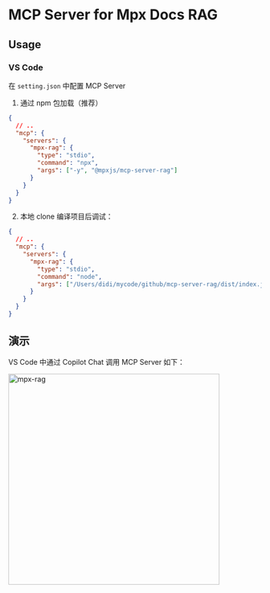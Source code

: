 # MCP Server for Mpx Docs RAG

## Usage

### VS Code

在 `setting.json` 中配置 MCP Server

1. 通过 npm 包加载（推荐）

```json
{
  // ..
  "mcp": {
    "servers": {
      "mpx-rag": {
        "type": "stdio",
        "command": "npx",
        "args": ["-y", "@mpxjs/mcp-server-rag"]
      }
    }
  }
}
```

2. 本地 clone 编译项目后调试：

```json
{
  // ..
  "mcp": {
    "servers": {
      "mpx-rag": {
        "type": "stdio",
        "command": "node",
        "args": ["/Users/didi/mycode/github/mcp-server-rag/dist/index.js"]
      }
    }
  }
}
```

## 演示

VS Code 中通过 Copilot Chat 调用 MCP Server 如下：

<img width="420" alt="mpx-rag" src="https://github.com/user-attachments/assets/2def560e-08ee-414a-a419-38ba05235bde" />
